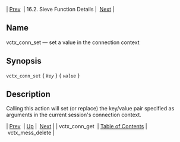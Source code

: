| [Prev](sieve.ref.vctx_conn_get)  | 16.2. Sieve Function Details |  [Next](sieve.ref.vctx_mess_delete.php) |

<a name="sieve.ref.vctx_conn_set"></a>
## Name

vctx_conn_set — set a value in the connection context

## Synopsis

`vctx_conn_set` { *`key`* } { *`value`* }

<a name="idp31378816"></a>
## Description

Calling this action will set (or replace) the key/value pair specified as arguments in the current session's connection context.

| [Prev](sieve.ref.vctx_conn_get)  | [Up](sieve.ref.files.php) |  [Next](sieve.ref.vctx_mess_delete.php) |
| vctx_conn_get  | [Table of Contents](index) |  vctx_mess_delete |
